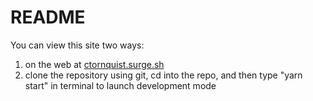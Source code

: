 # README

You can view this site two ways:  
1. on the web at [ctornquist.surge.sh](ctornquist.surge.sh)  
2. clone the repository using git, cd into the repo, and then type "yarn start" in terminal to launch development mode

